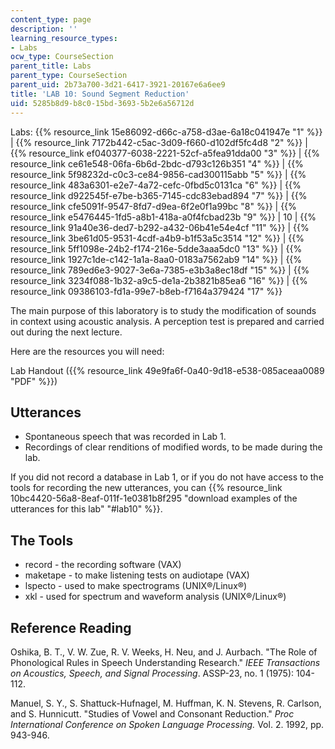 ```yaml
---
content_type: page
description: ''
learning_resource_types:
- Labs
ocw_type: CourseSection
parent_title: Labs
parent_type: CourseSection
parent_uid: 2b73a700-3d21-6417-3921-20167e6a6ee9
title: 'LAB 10: Sound Segment Reduction'
uid: 5285b8d9-b8c0-15bd-3693-5b2e6a56712d
---
```


Labs: {{% resource_link 15e86092-d66c-a758-d3ae-6a18c041947e "1" %}} | {{% resource_link 7172b442-c5ac-3d09-f660-d102df5fc4d8 "2" %}} | {{% resource_link ef040377-6038-2221-52cf-a5fea91dda00 "3" %}} | {{% resource_link ce61e548-06fa-6b6d-2bdc-d793c126b351 "4" %}} | {{% resource_link 5f98232d-c0c3-ce84-9856-cad300115abb "5" %}} | {{% resource_link 483a6301-e2e7-4a72-cefc-0fbd5c0131ca "6" %}} | {{% resource_link d922545f-e7be-b365-7145-cdc83ebad894 "7" %}} | {{% resource_link cfe5091f-9547-8fd7-d9ea-6f2e0f1a99bc "8" %}} | {{% resource_link e5476445-1fd5-a8b1-418a-a0f4fcbad23b "9" %}} | 10 | {{% resource_link 91a40e36-ded7-b292-a432-06b41e54e4cf "11" %}} | {{% resource_link 3be61d05-9531-4cdf-a4b9-b1f53a5c3514 "12" %}} | {{% resource_link 5ff1098e-24b2-f174-216e-5dde3aaa5dc0 "13" %}} | {{% resource_link 1927c1de-c142-1a1a-8aa0-0183a7562ab9 "14" %}} | {{% resource_link 789ed6e3-9027-3e6a-7385-e3b3a8ec18df "15" %}} | {{% resource_link 3234f088-1b32-a9c5-de1a-2b3821b85ea6 "16" %}} | {{% resource_link 09386103-fd1a-99e7-b8eb-f7164a379424 "17" %}}

The main purpose of this laboratory is to study the modification of sounds in context using acoustic analysis. A perception test is prepared and carried out during the next lecture.

Here are the resources you will need:

Lab Handout ({{% resource_link 49e9fa6f-0a40-9d18-e538-085aceaa0089 "PDF" %}})

Utterances
----------

*   Spontaneous speech that was recorded in Lab 1.
*   Recordings of clear renditions of modified words, to be made during the lab.

If you did not record a database in Lab 1, or if you do not have access to the tools for recording the new utterances, you can {{% resource_link 10bc4420-56a8-8eaf-011f-1e0381b8f295 "download examples of the utterances for this lab" "#lab10" %}}.

The Tools
---------

*   record - the recording software (VAX)
*   maketape - to make listening tests on audiotape (VAX)
*   lspecto - used to make spectrograms (UNIX®/Linux®)
*   xkl - used for spectrum and waveform analysis (UNIX®/Linux®)

Reference Reading
-----------------

Oshika, B. T., V. W. Zue, R. V. Weeks, H. Neu, and J. Aurbach. "The Role of Phonological Rules in Speech Understanding Research." _IEEE Transactions on Acoustics, Speech, and Signal Processing_. ASSP-23, no. 1 (1975): 104-112.

Manuel, S. Y., S. Shattuck-Hufnagel, M. Huffman, K. N. Stevens, R. Carlson, and S. Hunnicutt. "Studies of Vowel and Consonant Reduction." _Proc International Conference on Spoken Language Processing._ Vol. 2. 1992, pp. 943-946.